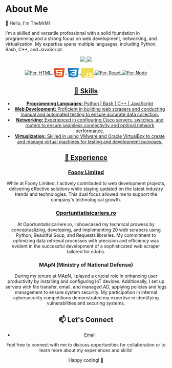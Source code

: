 # About Me

👋 Hello, I'm TheMrM!

I'm a skilled and versatile professional with a solid foundation in programming and a strong focus on web development, networking, and virtualization. My expertise spans multiple languages, including Python, Bash, C++, and JavaScript.

<div align="center">
  <a href="https://github.com/Fernanda-Dantas">
  <img height="160em" src="https://github-readme-stats.vercel.app/api?username=TheMrM&show_icons=true&theme=dracula&include_all_commits=true&count_private=true"/>
  <img height="160em" src="https://github-readme-stats.vercel.app/api/top-langs/?username=TheMrM&layout=compact&langs_count=7&theme=dracula"/>
</div>
  <div align="center" style="display: inline_block"><br>
  <img align="center" alt="Fer-HTML" height="30" width="40" src="https://raw.githubusercontent.com/devicons/devicon/master/icons/python3/python3-original.svg">
  <img align="center" alt="Fer-HTML" height="30" width="40" src="https://raw.githubusercontent.com/devicons/devicon/master/icons/html5/html5-original.svg">
  <img align="center" alt="Fer-CSS" height="30" width="40" src="https://raw.githubusercontent.com/devicons/devicon/master/icons/css3/css3-original.svg">
  <img align="center" alt="Fer-Js" height="30" width="40" src="https://raw.githubusercontent.com/devicons/devicon/master/icons/javascript/javascript-plain.svg">
  <img align="center" alt="Fer-React" height="30" width="40" src="https://cdn.jsdelivr.net/gh/devicons/devicon/icons/react/react-original.svg">
  <img align="center" alt="Fer-Node" height="30" width="40" src="https://cdn.jsdelivr.net/gh/devicons/devicon/icons/nodejs/nodejs-original.svg">
  
## 🔧 Skills

- **Programming Languages:** Python | Bash | C++ | JavaScript
- **Web Development:** Proficient in building web scrapers and conducting manual and automated testing to ensure accurate data collection.
- **Networking:** Experienced in configuring Cisco servers, switches, and routers to ensure seamless connectivity and optimal network performance.
- **Virtualization:** Skilled in using VMware and Oracle VirtualBox to create and manage virtual machines for testing and development purposes.

## 🚀 Experience

### [Foony Limited](https://foony.com)
While at Foony Limited, I actively contributed to web development projects, delivering effective solutions while staying updated on the latest industry trends and technologies. This dual focus allowed me to support the company's technological growth.

### [Oportunitatisicariere.ro](https://www.oportunitatisicariere.ro/acasa)
At Oportunitatisicariere.ro, I showcased my technical prowess by conceptualizing, developing, and implementing 20 web scrapers using Python, Beautiful Soup, and Requests libraries. My commitment to optimizing data retrieval processes with precision and efficiency was evident in the successful development of a sophisticated web scraper tailored for eJobs.

### MApN (Ministry of National Defense)
During my tenure at MApN, I played a crucial role in enhancing user productivity by installing and configuring IoT devices. Additionally, I set up servers with file transfer, email, and managed AD, applying policies and logs management to ensure system security. My participation in internal cybersecurity competitions demonstrated my expertise in identifying vulnerabilities and securing systems.

## 📫 Let's Connect

- [Email](themrmm@gmail.com)

Feel free to connect with me to discuss opportunities for collaboration or to learn more about my experiences and skills!

Happy coding! 🚀
